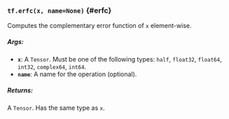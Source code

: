 ### `tf.erfc(x, name=None)` {#erfc}

Computes the complementary error function of `x` element-wise.

##### Args:


*  <b>`x`</b>: A `Tensor`. Must be one of the following types: `half`, `float32`, `float64`, `int32`, `complex64`, `int64`.
*  <b>`name`</b>: A name for the operation (optional).

##### Returns:

  A `Tensor`. Has the same type as `x`.

